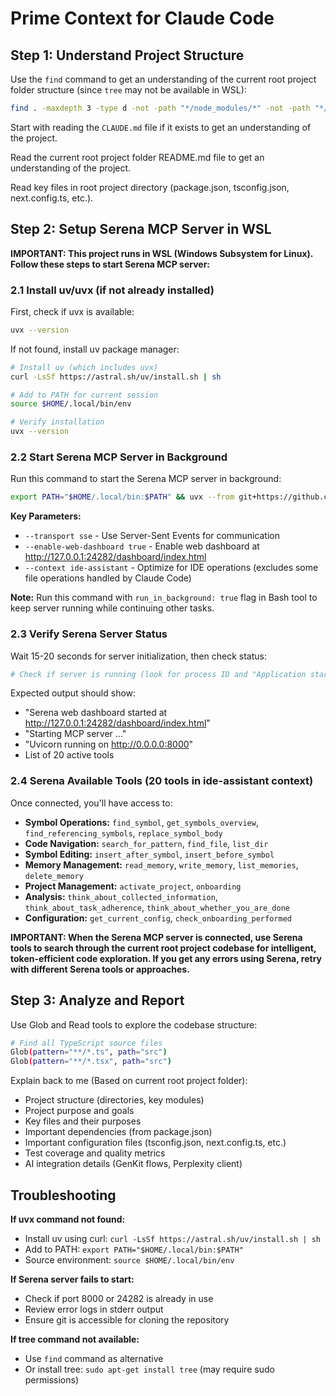 # Prime Context for Claude Code

## Step 1: Understand Project Structure

Use the `find` command to get an understanding of the current root project folder structure (since `tree` may not be available in WSL):
```bash
find . -maxdepth 3 -type d -not -path "*/node_modules/*" -not -path "*/.next/*" -not -path "*/.git/*" | head -50
```

Start with reading the `CLAUDE.md` file if it exists to get an understanding of the project.

Read the current root project folder README.md file to get an understanding of the project.

Read key files in root project directory (package.json, tsconfig.json, next.config.ts, etc.).

## Step 2: Setup Serena MCP Server in WSL

**IMPORTANT: This project runs in WSL (Windows Subsystem for Linux). Follow these steps to start Serena MCP server:**

### 2.1 Install uv/uvx (if not already installed)

First, check if uvx is available:
```bash
uvx --version
```

If not found, install uv package manager:
```bash
# Install uv (which includes uvx)
curl -LsSf https://astral.sh/uv/install.sh | sh

# Add to PATH for current session
source $HOME/.local/bin/env

# Verify installation
uvx --version
```

### 2.2 Start Serena MCP Server in Background

Run this command to start the Serena MCP server in background:
```bash
export PATH="$HOME/.local/bin:$PATH" && uvx --from git+https://github.com/oraios/serena serena start-mcp-server --transport sse --enable-web-dashboard true --context ide-assistant
```

**Key Parameters:**
- `--transport sse` - Use Server-Sent Events for communication
- `--enable-web-dashboard true` - Enable web dashboard at http://127.0.0.1:24282/dashboard/index.html
- `--context ide-assistant` - Optimize for IDE operations (excludes some file operations handled by Claude Code)

**Note:** Run this command with `run_in_background: true` flag in Bash tool to keep server running while continuing other tasks.

### 2.3 Verify Serena Server Status

Wait 15-20 seconds for server initialization, then check status:
```bash
# Check if server is running (look for process ID and "Application startup complete")
```

Expected output should show:
- "Serena web dashboard started at http://127.0.0.1:24282/dashboard/index.html"
- "Starting MCP server ..."
- "Uvicorn running on http://0.0.0.0:8000"
- List of 20 active tools

### 2.4 Serena Available Tools (20 tools in ide-assistant context)

Once connected, you'll have access to:
- **Symbol Operations:** `find_symbol`, `get_symbols_overview`, `find_referencing_symbols`, `replace_symbol_body`
- **Code Navigation:** `search_for_pattern`, `find_file`, `list_dir`
- **Symbol Editing:** `insert_after_symbol`, `insert_before_symbol`
- **Memory Management:** `read_memory`, `write_memory`, `list_memories`, `delete_memory`
- **Project Management:** `activate_project`, `onboarding`
- **Analysis:** `think_about_collected_information`, `think_about_task_adherence`, `think_about_whether_you_are_done`
- **Configuration:** `get_current_config`, `check_onboarding_performed`

**IMPORTANT: When the Serena MCP server is connected, use Serena tools to search through the current root project codebase for intelligent, token-efficient code exploration. If you get any errors using Serena, retry with different Serena tools or approaches.**

## Step 3: Analyze and Report

Use Glob and Read tools to explore the codebase structure:
```bash
# Find all TypeScript source files
Glob(pattern="**/*.ts", path="src")
Glob(pattern="**/*.tsx", path="src")
```

Explain back to me (Based on current root project folder):
- Project structure (directories, key modules)
- Project purpose and goals
- Key files and their purposes
- Important dependencies (from package.json)
- Important configuration files (tsconfig.json, next.config.ts, etc.)
- Test coverage and quality metrics
- AI integration details (GenKit flows, Perplexity client)

## Troubleshooting

**If uvx command not found:**
- Install uv using curl: `curl -LsSf https://astral.sh/uv/install.sh | sh`
- Add to PATH: `export PATH="$HOME/.local/bin:$PATH"`
- Source environment: `source $HOME/.local/bin/env`

**If Serena server fails to start:**
- Check if port 8000 or 24282 is already in use
- Review error logs in stderr output
- Ensure git is accessible for cloning the repository

**If tree command not available:**
- Use `find` command as alternative
- Or install tree: `sudo apt-get install tree` (may require sudo permissions)